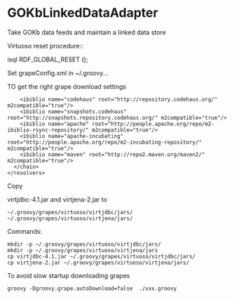 GOKbLinkedDataAdapter
=====================

Take GOKb data feeds and maintain a linked data store


Virtuoso reset procedure::

isql
RDF_GLOBAL_RESET ();




Set grapeConfig.xml in ~/.groovy...


TO get the right grape download settings

  <ivysettings>
    <settings defaultResolver="downloadGrapes"/>
    <resolvers>
      <chain name="downloadGrapes">
        <filesystem name="cachedGrapes">
          <ivy pattern="${user.home}/.groovy/grapes/[organisation]/[module]/ivy-[revision].xml"/>
          <artifact pattern="${user.home}/.groovy/grapes/[organisation]/[module]/[type]s/[artifact]-[revision].[ext]"/>
        </filesystem>

        <ibiblio name="codehaus" root="http://repository.codehaus.org/" m2compatible="true"/>
        <ibiblio name="snapshots.codehaus" root="http://snapshots.repository.codehaus.org/" m2compatible="true"/>
        <ibiblio name="apache" root="http://people.apache.org/repo/m2-ibiblio-rsync-repository/" m2compatible="true"/>
        <ibiblio name="apache-incubating" root="http://people.apache.org/repo/m2-incubating-repository/" m2compatible="true"/>
        <ibiblio name="maven" root="http://repo2.maven.org/maven2/" m2compatible="true"/>
      </chain>
    </resolvers>
  </ivysettings>



Copy 

virtjdbc-4.1.jar and virtjena-2.jar to 

    ~/.groovy/grapes/virtuoso/virtjdbc/jars/
    ~/.groovy/grapes/virtuoso/virtjena/jars/

Commands:

    mkdir -p ~/.groovy/grapes/virtuoso/virtjdbc/jars/
    mkdir -p ~/.groovy/grapes/virtuoso/virtjena/jars
    cp virtjdbc-4.1.jar ~/.groovy/grapes/virtuoso/virtjdbc/jars/
    cp virtjena-2.jar ~/.groovy/grapes/virtuoso/virtjena/jars/



To avoid slow startup downloading grapes

    groovy -Dgroovy.grape.autoDownload=false  ./xxx.groovy


